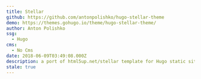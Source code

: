 ```yaml
---
title: Stellar
github: https://github.com/antonpolishko/hugo-stellar-theme
demo: https://themes.gohugo.io/theme/hugo-stellar-theme/
author: Anton Polishko
ssg:
  - Hugo
cms:
  - No Cms
date: 2018-06-09T03:49:08.000Z
description: a port of html5up.net/stellar template for Hugo static site generator
stale: true
---
```

